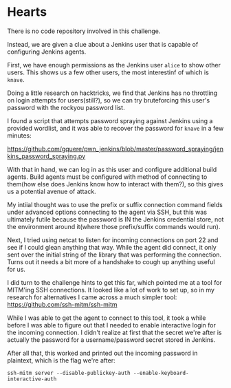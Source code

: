 # Hearts

There is no code repository involved in this challenge.

Instead, we are given a clue about a Jenkins user that is capable of configuring Jenkins agents.

First, we have enough permissions as the Jenkins user `alice` to show other users. This shows us a few other users, the most interestinf of which is `knave`. 

Doing a little research on hacktricks, we find that Jenkins has no throttling on login attempts for users(still?), so we can try bruteforcing this user's password with the rockyou password list.

I found a script that attempts password spraying against Jenkins using a provided wordlist, and it was able to recover the password for `knave` in a few minutes:

https://github.com/gquere/pwn_jenkins/blob/master/password_spraying/jenkins_password_spraying.py

With that in hand, we can log in as this user and configure additional build agents. Build agents must be configured with method of connecting to them(how else does Jenkins know how to interact with them?), so this gives us a potential avenue of attack.

My intiial thought was to use the prefix or suffix connection command fields under advanced options connecting to the agent via SSH, but this was ultimately futile because the password is IN the Jenkins credential store, not the environment around it(where those prefix/suffix commands would run).

Next, I tried using netcat to listen for incoming connections on port 22 and see if I could glean anything that way. While the agent did connect, it only sent over the initial string of the library that was performing the connection. Turns out it needs a bit more of a handshake to cough up anything useful for us.

I did turn to the challenge hints to get this far, which pointed me at a tool for MITM'ing SSH connections. It looked like a lot of work to set up, so in my research for alternatives I came across a much simpler tool: https://github.com/ssh-mitm/ssh-mitm

While I was able to get the agent to connect to this tool, it took a while before I was able to figure out that I needed to enable interactive login for the incoming connection. I didn't realize at first that the secret we're after is actually the password for a username/password secret stored in Jenkins.

After all that, this worked and printed out the incoming password in plaintext, which is the flag we're after:

`ssh-mitm server --disable-publickey-auth --enable-keyboard-interactive-auth`
